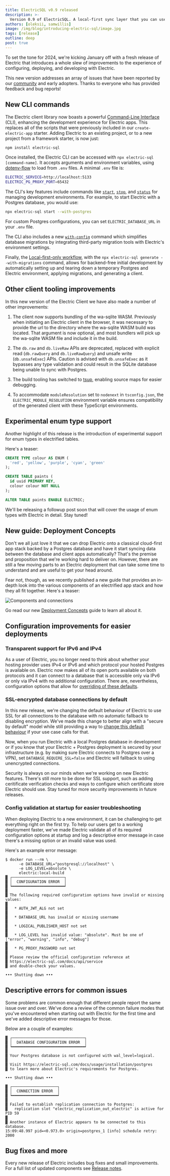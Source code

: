 ```yaml
---
title: ElectricSQL v0.9 released
description: >-
  Version 0.9 of ElectricSQL. A local-first sync layer that you can use to build reactive, realtime, offline-capable apps directly on Postgres with your existing data model.
authors: [oleksii, samwillis]
image: /img/blog/introducing-electric-sql/image.jpg
tags: [release]
outline: deep
post: true
---
```


To set the tone for 2024, we're kicking January off with a fresh release of Electric that introduces a whole slew of improvements to the experience of configuring, deploying, and developing with Electric.

<!--truncate-->

This new version addresses an array of issues that have been reported by our [community](/about/community#discord) and early adopters. Thanks to everyone who has provided feedback and bug reports!

## New CLI commands

The Electric client library now boasts a powerful [Command-Line Interface](/docs/api/cli) (CLI), enhancing the development experience for Electric apps. This replaces all of the scripts that were previously included in our `create-electric-app` starter. Adding Electric to an existing project, or to a new project from a framework starter, is now just:

```sh
npm install electric-sql
```

Once installed, the Electric CLI can be accessed with `npx electric-sql [command-name]`. It accepts arguments and environment variables, using [dotenv-flow](https://www.npmjs.com/package/dotenv-flow) to load from `.env` files. A minimal `.env` file is:

```sh
ELECTRIC_SERVICE=http://localhost:5133
ELECTRIC_PG_PROXY_PORT=65432
```

The CLI's key features include commands like [`start`](/docs/api/cli#start), [`stop`](/docs/api/cli#stop), and [`status`](/docs/api/cli#status) for managing development environments. For example, to start Electric with a Postgres database, you would use:

```sh
npx electric-sql start --with-postgres
```

For custom Postgres configurations, you can set `ELECTRIC_DATABASE_URL` in your `.env` file.

The CLI also includes a new [`with-config`](/docs/api/cli#with-config) command which simplifies database migrations by integrating third-party migration tools with Electric's environment settings.

Finally, the [Local-first-only workflow](/docs/api/cli#local-only-first-mode), with the `npx electric-sql generate --with-migrations` command, allows for backend-free initial development by automatically setting up and tearing down a temporary Postgres and Electric environment, applying migrations, and generating a client.

## Other client tooling improvements

In this new version of the Electric Client we have also made a number of other improvements:

1. The client now supports bundling of the wa-sqlite WASM. Previously when initiating an Electric client in the browser, it was necessary to provide the url to the directory where the wa-sqlite WASM build was located. That argument is now optional, and most bundlers will pick up the wa-sqlite WASM file and include it in the build.

2. The `db.raw` and `db.liveRaw` APIs are deprecated, replaced with explicit read (`db.rawQuery` and `db.liveRawQuery`) and unsafe write (`db.unsafeExec`) APIs. Caution is advised with `db.unsafeExec` as it bypasses any type validation and could result in the SQLite database being unable to sync with Postgres.

3. The build tooling has switched to [tsup](http://tsup.egoist.dev), enabling source maps for easier debugging.

4. To accommodate `moduleResolution` set to `nodenext` in `tsconfig.json`, the `ELECTRIC_MODULE_RESOLUTION` environment variable ensures compatibility of the generated client with these TypeScript environments.

## Experimental enum type support

Another highlight of this release is the introduction of experimental support for enum types in electrified tables.

Here's a teaser:

```sql
CREATE TYPE colour AS ENUM (
  'red', 'yellow', 'purple', 'cyan', 'green'
);

CREATE TABLE paints (
  id uuid PRIMARY KEY,
  colour colour NOT NULL
);

ALTER TABLE paints ENABLE ELECTRIC;
```

We'll be releasing a followup post soon that will cover the usage of enum types with Electric in detail. Stay tuned!

## New guide: Deployment Concepts

Don't we all just love it that we can drop Electric onto a classical cloud-first app stack backed by a Postgres database and have it start syncing data between the database and client apps automatically? That's the premise and proposition that we're working hard to deliver on. However, there are still a few moving parts to an Electric deployment that can take some time to understand and are useful to get your head around.

Fear not, though, as we recently published a new guide that provides an in-depth look into the various components of an electrified app stack and how they all fit together. Here's a teaser:

![Components and connections](/img/blog/electricsql-v0.9-released/components-and-connections.png)

Go read our new [Deployment Concepts](/docs/deployment/concepts) guide to learn all about it.

## Configuration improvements for easier deployments

### Transparent support for IPv6 and IPv4

As a user of Electric, you no longer need to think about whether your hosting provider uses IPv4 or IPv6 and which protocol your hosted Postgres is available on. Electric now makes all of its open ports available on both protocols and it can connect to a database that is accessible only via IPv6 or only via IPv4 with no additional configuration. There are, nevertheless, configuration options that allow for [overriding of these defaults](/docs/api/service#database_use_ipv6).

### SSL-encrypted database connections by default

In this new release, we're changing the default behaviour of Electric to use SSL for all connections to the database with no automatic fallback to disabling encryption. We've made this change to better align with a "secure by default" model while still providing a way to [change this default behaviour](/docs/api/service#database_require_ssl) if your use case calls for that.

Now, when you run Electric with a local Postgres database in development or if you know that your Electric + Postgres deployment is secured by your infrastructure (e.g. by making sure Electric connects to Postgres over a VPN), set `DATABASE_REQUIRE_SSL=false` and Electric will fallback to using unencrypted connections.

Security is always on our minds when we're working on new Electric features. There's still more to be done for SSL support, such as adding ceritificate verification checks and ways to configure which certificate store Electric should use. Stay tuned for more security improvements in future releases.

### Config validation at startup for easier troubleshooting

When deploying Electric to a new environment, it can be challenging to get everything right on the first try. To help our users get to a working deployment faster, we've made Electric validate all of its required configuration options at startup and log a descriptive error message in case there's a missing option or an invalid value was used.

Here's an example error message:

```
$ docker run --rm \
      -e DATABASE_URL="postgresql://localhost" \
      -e LOG_LEVEL=absolute \
      electric:local-build
▓ ┌───────────────────────┐
▓ │  CONFIGURATION ERROR  │
▓ ┕━━━━━━━━━━━━━━━━━━━━━━━┙
▓
▓ The following required configuration options have invalid or missing values:
▓
▓   * AUTH_JWT_ALG not set
▓
▓   * DATABASE_URL has invalid or missing username
▓
▓   * LOGICAL_PUBLISHER_HOST not set
▓
▓   * LOG_LEVEL has invalid value: "absolute". Must be one of ["error", "warning", "info", "debug"]
▓
▓   * PG_PROXY_PASSWORD not set
▓
▓ Please review the official configuration reference at
▓ https://electric-sql.com/docs/api/service
▓ and double-check your values.

••• Shutting down •••
```

## Descriptive errors for common issues

Some problems are common enough that different people report the same issue over and over. We've done a review of the common failure modes that you've encountered when starting out with Electric for the first time and we've added descriptive error messages for those.

Below are a couple of examples:

```
▓ ┌────────────────────────────────┐
▓ │  DATABASE CONFIGURATION ERROR  │
▓ ┕━━━━━━━━━━━━━━━━━━━━━━━━━━━━━━━━┙
▓
▓ Your Postgres database is not configured with wal_level=logical.
▓
▓ Visit https://electric-sql.com/docs/usage/installation/postgres
▓ to learn more about Electric's requirements for Postgres.

••• Shutting down •••
```

```
▓ ┌────────────────────┐
▓ │  CONNECTION ERROR  │
▓ ┕━━━━━━━━━━━━━━━━━━━━┙
▓
▓ Failed to establish replication connection to Postgres:
▓   replication slot "electric_replication_out_electric" is active for PID 59
▓
▓ Another instance of Electric appears to be connected to this database.
15:09:48.997 pid=<0.973.0> origin=postgres_1 [info] schedule retry: 2000
```

## Bug fixes and more

Every new release of Electric includes bug fixes and small improvements. For a full list of updated components see [Release notes](/docs/reference/release_notes#2024-01-24---v09).
